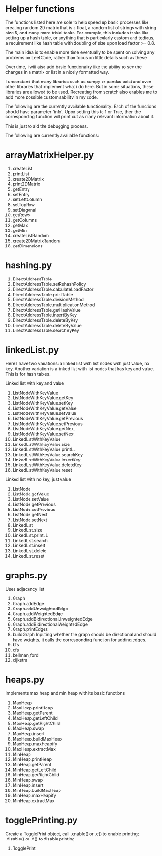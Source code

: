 # Helper functions

The functions listed here are sole to help speed up basic processes like creating random 2D matrix that is a float, a random list of strings with string size 5, and many more trivial tasks. For example, this includes tasks like setting up a hash table, or anything that is particularly custom and tedious, a requirement like hash table with doubling of size upon load factor >= 0.8. 

The main idea is to enable more time eventually to be spent on solving any problems on LeetCode, rather than focus on little details such as these.

Over time, I will also add basic functionality like the ability to see the changes in a matrix or list in a nicely formatted way.

I understand that many libraries such as numpy or pandas exist and even other libraries that implement what i do here. But in some situations, these libraries are allowed to be used. Recreating from scratch also enables me to add more possible customisability in my code.

The following are the currently available functionality:
Each of the functions should have parameter 'info'. Upon setting this to 1 or True, then the corresponding function will print out as many relevant information about it.

This is just to aid the debugging process.

The following are currently available functions:

# arrayMatrixHelper.py
1. createList
2. printList
3. create2DMatrix
4. print2DMatrix
5. getEntry
6. setEntry
7. setLeftColumn
8. setTopRow
9. setDiagonal
10. getRows
11. getColumns
12. getMax
13. getMin
14. createListRandom
15. create2DMatrixRandom
16. getDimensions

# hashing.py
1. DirectAddressTable
2. DirectAddressTable.setRehashPolicy
3. DirectAddressTable.calculateLoadFactor
4. DirectAddressTable.printTable
5. DirectAddressTable.divisionMethod
6. DirectAddressTable.multiplicationMethod
7. DirectAddressTable.getHashValue
8. DirectAddressTable.insertByKey
9. DirectAddressTable.deleteByKey
10. DirectAddressTable.deleteByValue
11. DirectAddressTable.searchByKey

# linkedList.py
Here I have two variations: a linked list with list nodes with just value, no key.
Another variation is a linked list with list nodes that has key and value. This is for hash tables.

Linked list with key and value
1. ListNodeWithKeyValue
2. ListNodeWithKeyValue.getKey
3. ListNodeWithKeyValue.setKey
4. ListNodeWithKeyValue.getValue
5. ListNodeWithKeyValue.setValue
6. ListNodeWithKeyValue.getPrevious
7. ListNodeWithKeyValue.setPrevious
8. ListNodeWithKeyValue.getNext
9. ListNodeWithKeyValue.setNext
10. LinkedListWithKeyValue
11. LinkedListWithKeyValue.size
12. LinkedListWithKeyValue.printLL
13. LinkedListWithKeyValue.searchKey
14. LinkedListWithKeyValue.insertKey
15. LinkedListWithKeyValue.deleteKey
16. LinkedListWithKeyValue.reset

Linked list with no key, just value
1. ListNode
2. ListNode.getValue
3. ListNode.setValue
4. ListNode.getPrevious
5. ListNode.setPrevious
6. ListNode.getNext
7. ListNode.setNext
8. LinkedList
9. LinkedList.size
10. LinkedList.printLL
11. LinkedList.search
12. LinkedList.insert
13. LinkedList.delete
14. LinkedList.reset

# graphs.py
Uses adjacency list
1. Graph
2. Graph.addEdge
3. Graph.addUnweightedEdge
4. Graph.addWeightedEdge
5. Graph.addBidirectionalUnweightedEdge
6. Graph.addBidirectionalWeightedEdge
7. Graph.printEdges
8. buildGraph
Inputing whether the graph should be directional and should have weights, it calls the corresponding function for adding edges.
9. bfs
10. dfs
11. bellman_ford
12. dijkstra

# heaps.py
Implements max heap and min heap with its basic functions
1. MaxHeap
2. MaxHeap.printHeap
3. MaxHeap.getParent
4. MaxHeap.getLeftChild
5. MaxHeap.getRightChild
6. MaxHeap.swap
7. MaxHeap.insert
8. MaxHeap.buildMaxHeap
9. MaxHeap.maxHeapify
10. MaxHeap.extractMax
11. MinHeap
12. MinHeap.printHeap
13. MinHeap.getParent
14. MinHeap.getLeftChild
15. MinHeap.getRightChild
16. MinHeap.swap
17. MinHeap.insert
18. MinHeap.buildMaxHeap
19. MinHeap.maxHeapify
20. MinHeap.extractMax

# togglePrinting.py
Create a TogglePrint object, call .enable() or .e() to enable printing; .disable() or .d() to disable printing
1. TogglePrint
